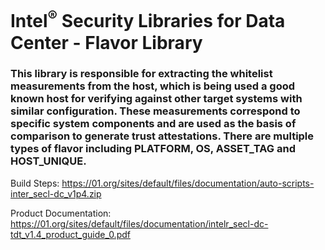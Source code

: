 # Intel<sup>®</sup> Security Libraries for Data Center  - Flavor Library
### This library is responsible for extracting the whitelist measurements from the host, which is being used a good known host for verifying against other target systems with similar configuration. These measurements correspond to specific system components and are used as the basis of comparison to generate trust attestations. There are multiple types of flavor including PLATFORM, OS, ASSET_TAG and HOST_UNIQUE.              

Build Steps: https://01.org/sites/default/files/documentation/auto-scripts-inter_secl-dc_v1p4.zip

Product Documentation: https://01.org/sites/default/files/documentation/intelr_secl-dc-tdt_v1.4_product_guide_0.pdf
